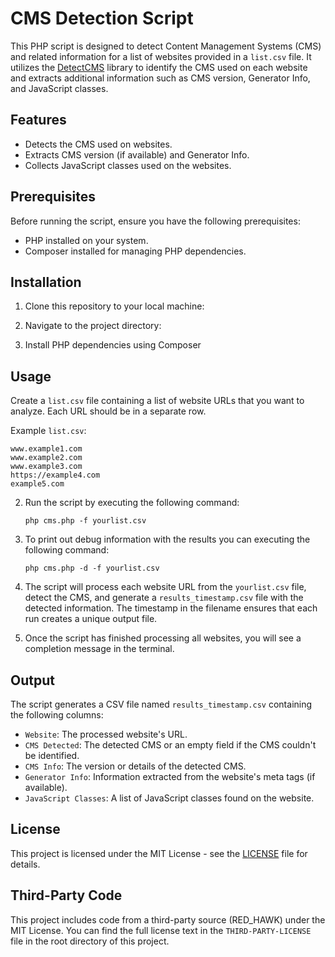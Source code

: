# CMS Detection Script

This PHP script is designed to detect Content Management Systems (CMS) and related information for a list of websites provided in a `list.csv` file. It utilizes the [DetectCMS](https://github.com/Krisseck/Detect-CMS) library to identify the CMS used on each website and extracts additional information such as CMS version, Generator Info, and JavaScript classes.

## Features

- Detects the CMS used on websites.
- Extracts CMS version (if available) and Generator Info.
- Collects JavaScript classes used on the websites.

## Prerequisites

Before running the script, ensure you have the following prerequisites:

- PHP installed on your system.
- Composer installed for managing PHP dependencies.

## Installation

1. Clone this repository to your local machine:

2. Navigate to the project directory:

3. Install PHP dependencies using Composer

## Usage

Create a `list.csv` file containing a list of website URLs that you want to analyze. Each URL should be in a separate row.

Example `list.csv`:
```
www.example1.com
www.example2.com
www.example3.com
https://example4.com
example5.com
```

2. Run the script by executing the following command:

   `php cms.php -f yourlist.csv`

3. To print out debug information with the results you can executing the following command:

   `php cms.php -d -f yourlist.csv`

4. The script will process each website URL from the `yourlist.csv` file, detect the CMS, and generate a `results_timestamp.csv` file with the detected information. The timestamp in the filename ensures that each run creates a unique output file.

5. Once the script has finished processing all websites, you will see a completion message in the terminal.

## Output

The script generates a CSV file named `results_timestamp.csv` containing the following columns:

- `Website`: The processed website's URL.
- `CMS Detected`: The detected CMS or an empty field if the CMS couldn't be identified.
- `CMS Info`: The version or details of the detected CMS.
- `Generator Info`: Information extracted from the website's meta tags (if available).
- `JavaScript Classes`: A list of JavaScript classes found on the website.

## License

This project is licensed under the MIT License - see the [LICENSE](LICENSE) file for details.

## Third-Party Code

This project includes code from a third-party source (RED_HAWK) under the MIT License. You can find the full license text in the `THIRD-PARTY-LICENSE` file in the root directory of this project.